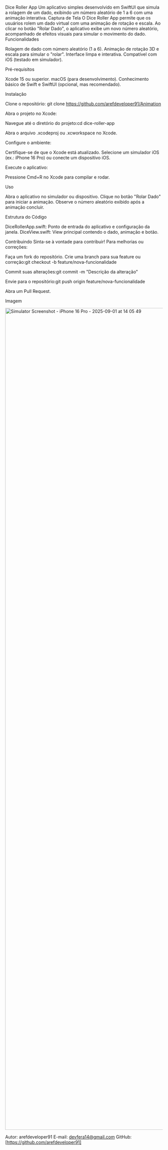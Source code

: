 Dice Roller App
Um aplicativo simples desenvolvido em SwiftUI que simula a rolagem de um dado, exibindo um número aleatório de 1 a 6 com uma animação interativa.
Captura de Tela
O Dice Roller App permite que os usuários rolem um dado virtual com uma animação de rotação e escala. Ao clicar no botão "Rolar Dado", o aplicativo exibe um novo número aleatório, acompanhado de efeitos visuais para simular o movimento do dado.
Funcionalidades

Rolagem de dado com número aleatório (1 a 6).
Animação de rotação 3D e escala para simular o "rolar".
Interface limpa e interativa.
Compatível com iOS (testado em simulador).

Pré-requisitos

Xcode 15 ou superior.
macOS (para desenvolvimento).
Conhecimento básico de Swift e SwiftUI (opcional, mas recomendado).

Instalação

Clone o repositório:
git clone https://github.com/arefdeveloper91/Animation


Abra o projeto no Xcode:

Navegue até o diretório do projeto:cd dice-roller-app


Abra o arquivo .xcodeproj ou .xcworkspace no Xcode.


Configure o ambiente:

Certifique-se de que o Xcode está atualizado.
Selecione um simulador iOS (ex.: iPhone 16 Pro) ou conecte um dispositivo iOS.


Execute o aplicativo:

Pressione Cmd+R no Xcode para compilar e rodar.



Uso

Abra o aplicativo no simulador ou dispositivo.
Clique no botão "Rolar Dado" para iniciar a animação.
Observe o número aleatório exibido após a animação concluir.

Estrutura do Código

DiceRollerApp.swift: Ponto de entrada do aplicativo e configuração da janela.
DiceView.swift: View principal contendo o dado, animação e botão.

Contribuindo
Sinta-se à vontade para contribuir! Para melhorias ou correções:

Faça um fork do repositório.
Crie uma branch para sua feature ou correção:git checkout -b feature/nova-funcionalidade


Commit suas alterações:git commit -m "Descrição da alteração"


Envie para o repositório:git push origin feature/nova-funcionalidade


Abra um Pull Request.

Imagem

<img width="1206" height="2622" alt="Simulator Screenshot - iPhone 16 Pro - 2025-09-01 at 14 05 49" src="https://github.com/user-attachments/assets/d4cc3305-3bef-4d16-8a31-60f368e27c5d" />



Autor: arefdeveloper91
E-mail: devfera14@gmail.com
GitHub: [https://github.com/arefdeveloper91]
